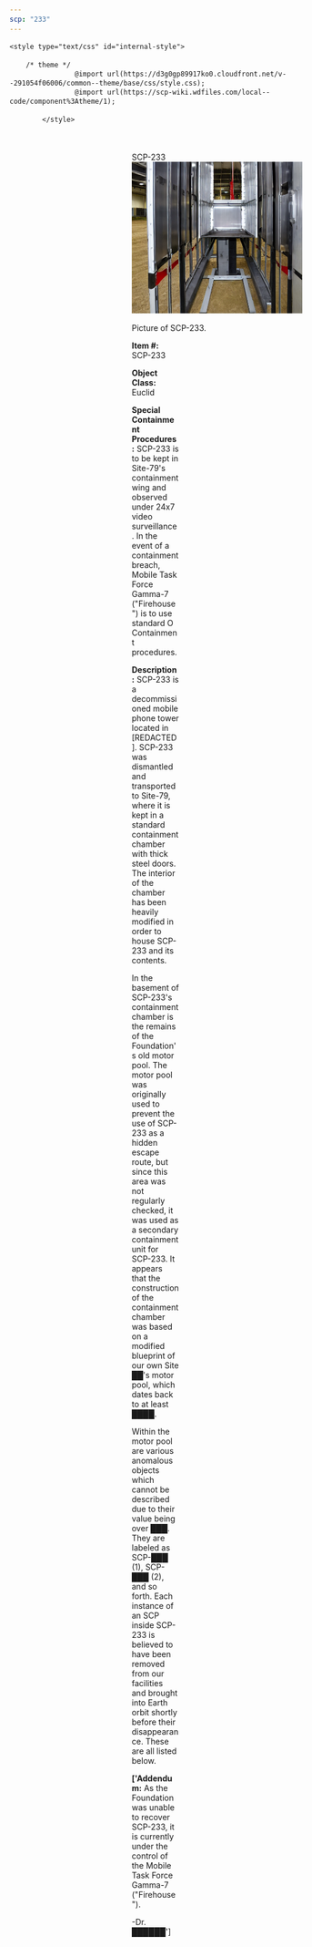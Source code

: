 ```yaml
---
scp: "233"
---
```


<head>
    <title>233 - SCP Foundation</title>
    
    <style type="text/css" id="internal-style">
                
        /* theme */
                    @import url(https://d3g0gp89917ko0.cloudfront.net/v--291054f06006/common--theme/base/css/style.css);
                    @import url(https://scp-wiki.wdfiles.com/local--code/component%3Atheme/1);
            
            </style>
<style>
iframe.scpnet-interwiki-frame { height: 0; }
</style>

</head>

<div id="main-content" style="margin: 50px 206px 20px 215px;">
<div id="action-area-top"></div>
<div id="page-title">SCP-233</div>
<div id="page-content">
<div style="text-align: right;"></div>
<div class="scp-image-block block-right" style="width:300px;"><img src="https://raw.githubusercontent.com/lucmaki/this-scp-does-not-exist/main/imgs/233.png" style="width:300px;" alt="233.jpg" class="image">
<div class="scp-image-caption" style="width:300px;">
<p>Picture of SCP-233.</p>
</div>
</div>
<p><strong>Item #:</strong> SCP-233</p>
<p><strong>Object Class:</strong> Euclid</p>
<p><strong>Special Containment Procedures:</strong> SCP-233 is to be kept in Site-79's containment wing and observed under 24x7 video surveillance. In the event of a containment breach, Mobile Task Force Gamma-7 ("Firehouse") is to use standard O Containment procedures.</p>
<p><strong>Description:</strong> SCP-233 is a decommissioned mobile phone tower located in [REDACTED]. SCP-233 was dismantled and transported to Site-79, where it is kept in a standard containment chamber with thick steel doors. The interior of the chamber has been heavily modified in order to house SCP-233 and its contents.</p><p>In the basement of SCP-233's containment chamber is the remains of the Foundation's old motor pool. The motor pool was originally used to prevent the use of SCP-233 as a hidden escape route, but since this area was not regularly checked, it was used as a secondary containment unit for SCP-233. It appears that the construction of the containment chamber was based on a modified blueprint of our own Site ██'s motor pool, which dates back to at least ████.</p><p>Within the motor pool are various anomalous objects which cannot be described due to their value being over ███. They are labeled as SCP-███ (1), SCP-███ (2), and so forth. Each instance of an SCP inside SCP-233 is believed to have been removed from our facilities and brought into Earth orbit shortly before their disappearance. These are all listed below.</p>
<p> <strong>['Addendum:</strong> As the Foundation was unable to recover SCP-233, it is currently under the control of the Mobile Task Force Gamma-7 ("Firehouse").</p><p>-Dr. ██████']</p>

<div class="footer-wikiwalk-nav">
<div style="text-align: center;">
</div>
</div>
</div>
</div>
</div>